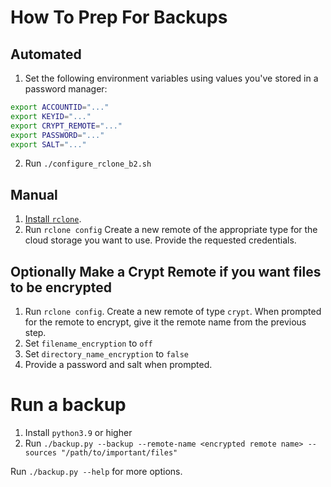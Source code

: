 # How To Prep For Backups

## Automated
1. Set the following environment variables using values you've stored in a password manager:
```bash
export ACCOUNTID="..."
export KEYID="..."
export CRYPT_REMOTE="..."
export PASSWORD="..."
export SALT="..."
```
2. Run `./configure_rclone_b2.sh`

## Manual
1. [Install `rclone`](https://rclone.org/install/).
1. Run `rclone config` Create a new remote of the appropriate type for the cloud storage you want 
   to use. Provide the requested credentials.

## Optionally Make a Crypt Remote if you want files to be encrypted
1. Run `rclone config`. Create a new remote of type `crypt`. When prompted for the remote to 
   encrypt, give it the remote name from the previous step.
1. Set `filename_encryption` to `off`
1. Set `directory_name_encryption` to `false`
1. Provide a password and salt when prompted.

# Run a backup
1. Install `python3.9` or higher
2. Run `./backup.py --backup --remote-name <encrypted remote name> --sources "/path/to/important/files"`            

Run `./backup.py --help` for more options.
